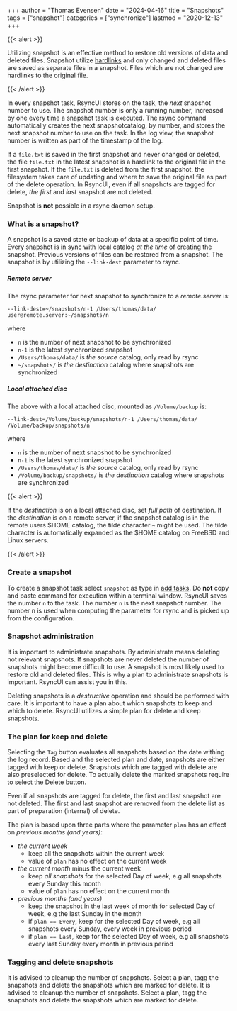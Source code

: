 +++
author = "Thomas Evensen"
date = "2024-04-16"
title =  "Snapshots"
tags = ["snapshot"]
categories = ["synchronize"]
lastmod = "2020-12-13"
+++


{{< alert >}}

Utilizing snapshot is an effective method to restore old versions of data and deleted files. Snapshot utilize [hardlinks](https://en.wikipedia.org/wiki/Hard_link)
and only changed and deleted files are saved as separate files in a snapshot. Files which are not changed are hardlinks to the original file.

{{< /alert >}}

In every snapshot task, RsyncUI stores on the task, the *next* snapshot number to use. The snapshot number is only a running number, increased by one
every time a snapshot task is executed. The rsync command automatically creates the next snapshotcatalog, by number, and stores the next snapshot number
to use on the task. In the log view, the snapshot number is written as part of the timestamp of the log.

If a `file.txt` is saved in the first snapshot and never changed or deleted, the file `file.txt` in the latest snapshot is a hardlink to the original file in the first snapshot.
If the `file.txt` is deleted from the first snapshot, the filesystem takes care of updating and where to save the original file as part of the delete operation.
In RsyncUI, even if all snapshots are tagged for delete, *the first* and *last* snapshot are not deleted.

Snapshot is **not** possible in a rsync daemon setup.

### What is a snapshot?

A snapshot is a saved state or backup of data at a specific point of time. Every snapshot is in sync with local catalog *at the time* of creating the snapshot.
Previous versions of files can be restored from a snapshot. The snapshot is by utilizing the `--link-dest` parameter to rsync.

##### Remote server

The rsync parameter for next snapshot to synchronize to a *remote.server* is:

`--link-dest=~/snapshots/n-1 /Users/thomas/data/ user@remote.server:~/snapshots/n`

where

- `n` is the number of next snapshot to be synchronized
- `n-1` is the latest synchronized snapshot
- `/Users/thomas/data/` is *the source* catalog, only read by rsync
- `~/snapshots/` is *the destination* catalog where snapshots are synchronized

##### Local attached disc

The above with a local attached disc, mounted as `/Volume/backup` is:

`--link-dest=/Volume/backup/snapshots/n-1 /Users/thomas/data/ /Volume/backup/snapshots/n`

where

- `n` is the number of next snapshot to be synchronized
- `n-1` is the latest synchronized snapshot
- `/Users/thomas/data/` is *the source* catalog, only read by rsync
- `/Volume/backup/snapshots/` is *the destination* catalog where snapshots are synchronized


{{< alert >}}

If the *destination* is on a local attached disc, set *full path* of destination. If the *destination* is on a remote server,
if the snapshot catalog is in the remote users $HOME catalog, the tilde character  `~` might be used.
The tilde character is automatically expanded as the $HOME catalog on FreeBSD and Linux servers.

{{< /alert >}}

### Create a snapshot

To create a snapshot task select `snapshot` as type in [add tasks](/docs/addconfigurations/). Do **not** copy and paste command for execution within a terminal window. RsyncUI saves the number `n` to the task. The number `n` is the next snapshot number. The number n is used when computing the parameter for rsync
and is picked up from the configuration.

### Snapshot administration

It is important to administrate snapshots. By administrate means deleting not relevant snapshots. If snapshots are never deleted the number of snapshots might become difficult to use. A snapshot is most likely used to restore old and deleted files. This is why a plan to administrate snapshots is important. RsyncUI can assist you in this.

Deleting snapshots is a *destructive* operation and should be performed with care. It is important to have a plan about which snapshots to keep and which to delete. RsyncUI utilizes a simple plan for delete and keep snapshots.

### The plan for keep and delete

Selecting the `Tag` button evaluates all snapshots based on the date withing the log record. Based and the selected plan and date, snapshots are either tagged with keep or delete. Snapshots which are tagged with delete are also preselected for delete. To actually delete the marked snapshots require to select the Delete button.

Even if all snapshots are tagged for delete, the first and last snapshot are not deleted. The first and last snapshot are removed from the delete list as part of preparation (internal) of delete.

The plan is based upon three parts where the parameter `plan` has an effect on *previous months (and years)*:

- *the current week*
  - keep all the snapshots within the current week
  - value of `plan` has no effect on the current week
- *the current month* minus the current week
  - keep *all snapshots* for the selected Day of week, e.g all snapshots every Sunday this month
  - value of `plan` has no effect on the current month
- *previous months (and years)*
  - keep the snapshot in the last week of month for selected Day of week, e.g the last Sunday in the month
  - if `plan == Every`, keep for the selected Day of week, e.g all snapshots every Sunday, every week in previous period
  - if `plan == Last`, keep for the selected Day of week, e.g all snapshots every last Sunday every month in previous period

### Tagging and delete snapshots

It is advised to cleanup the number of snapshots. Select a plan, tagg the snapshots and delete the snapshots which are marked for delete.
It is advised to cleanup the number of snapshots. Select a plan, tagg the snapshots and delete the snapshots which are marked for delete.
